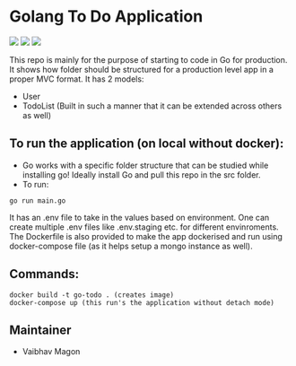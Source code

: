 # Golang To Do Application

<img src="https://img.shields.io/static/v1?label=Go&message=1.3&color=<COLOR>"> <img src="https://img.shields.io/static/v1?label=Mongo&message=3.4&color=<COLOR>"> <img src="https://img.shields.io/static/v1?label=Build&message=Passing&color=<COLOR>">

This repo is mainly for the purpose of starting to code in Go for production. It shows how folder should be structured for a production level app in a proper MVC format. It has 2 models: <br/>
- User
- TodoList
(Built in such a manner that it can be extended across others as well)


## To run the application (on local without docker):
- Go works with a specific folder structure that can be studied while installing go! Ideally install Go and pull this repo in the src folder.
- To run:
```console
go run main.go
```

It has an .env file to take in the values based on environment. One can create multiple .env files like .env.staging etc. for different envinroments.
The Dockerfile is also provided to make the app dockerised and run using docker-compose file (as it helps setup a mongo instance as well).


## Commands:
```console
docker build -t go-todo . (creates image)
docker-compose up (this run's the application without detach mode)
```


## Maintainer
- Vaibhav Magon

